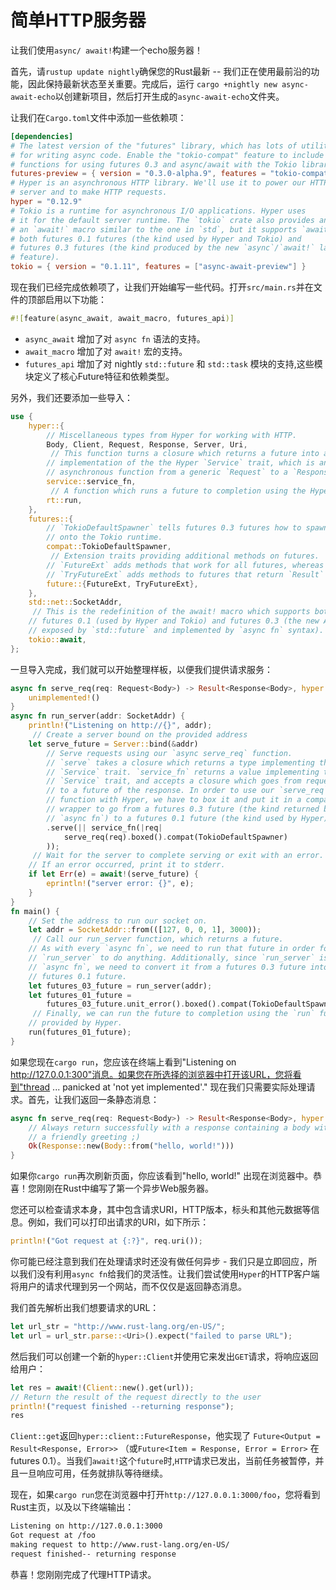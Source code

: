 # 简单HTTP服务器

让我们使用`async/ await!`构建一个echo服务器！

首先，请`rustup update nightly`确保您的Rust最新 -- 我们正在使用最前沿的功能，因此保持最新状态至关重要。完成后，运行 `cargo +nightly new async-await-echo`以创建新项目，然后打开生成的`async-await-echo`文件夹。

让我们在`Cargo.toml`文件中添加一些依赖项：

```toml
[dependencies]
# The latest version of the "futures" library, which has lots of utilities
# for writing async code. Enable the "tokio-compat" feature to include the
# functions for using futures 0.3 and async/await with the Tokio library.
futures-preview = { version = "0.3.0-alpha.9", features = "tokio-compat"] }
# Hyper is an asynchronous HTTP library. We'll use it to power our HTTP
# server and to make HTTP requests.
hyper = "0.12.9"
# Tokio is a runtime for asynchronous I/O applications. Hyper uses
# it for the default server runtime. The `tokio` crate also provides an
# an `await!` macro similar to the one in `std`, but it supports `await!`ing
# both futures 0.1 futures (the kind used by Hyper and Tokio) and
# futures 0.3 futures (the kind produced by the new `async`/`await!` language
# feature).
tokio = { version = "0.1.11", features = ["async-await-preview"] }
```

现在我们已经完成依赖项了，让我们开始编写一些代码。打开`src/main.rs`并在文件的顶部启用以下功能：

 ```rust
#![feature(async_await, await_macro, futures_api)]
```

- `async_await` 增加了对 `async fn` 语法的支持。
- `await_macro` 增加了对 `await!` 宏的支持。
- `futures_api` 增加了对 nightly `std::future` 和 `std::task` 模块的支持,这些模块定义了核心Future特征和依赖类型。

另外，我们还要添加一些导入：

```rust
use {
    hyper::{
        // Miscellaneous types from Hyper for working with HTTP.
        Body, Client, Request, Response, Server, Uri,
         // This function turns a closure which returns a future into an
        // implementation of the the Hyper `Service` trait, which is an
        // asynchronous function from a generic `Request` to a `Response`.
        service::service_fn,
         // A function which runs a future to completion using the Hyper runtime.
        rt::run,
    },
    futures::{
        // `TokioDefaultSpawner` tells futures 0.3 futures how to spawn tasks
        // onto the Tokio runtime.
        compat::TokioDefaultSpawner,
         // Extension traits providing additional methods on futures.
        // `FutureExt` adds methods that work for all futures, whereas
        // `TryFutureExt` adds methods to futures that return `Result` types.
        future::{FutureExt, TryFutureExt},
    },
    std::net::SocketAddr,
     // This is the redefinition of the await! macro which supports both
    // futures 0.1 (used by Hyper and Tokio) and futures 0.3 (the new API
    // exposed by `std::future` and implemented by `async fn` syntax).
    tokio::await,
};
```

一旦导入完成，我们就可以开始整理样板，以便我们提供请求服务：

```rust
async fn serve_req(req: Request<Body>) -> Result<Response<Body>, hyper::Error> {
    unimplemented!()
}
async fn run_server(addr: SocketAddr) {
    println!("Listening on http://{}", addr);
     // Create a server bound on the provided address
    let serve_future = Server::bind(&addr)
        // Serve requests using our `async serve_req` function.
        // `serve` takes a closure which returns a type implementing the
        // `Service` trait. `service_fn` returns a value implementing the
        // `Service` trait, and accepts a closure which goes from request
        // to a future of the response. In order to use our `serve_req`
        // function with Hyper, we have to box it and put it in a compatability
        // wrapper to go from a futures 0.3 future (the kind returned by
        // `async fn`) to a futures 0.1 future (the kind used by Hyper).
        .serve(|| service_fn(|req|
            serve_req(req).boxed().compat(TokioDefaultSpawner)
        ));
     // Wait for the server to complete serving or exit with an error.
    // If an error occurred, print it to stderr.
    if let Err(e) = await!(serve_future) {
        eprintln!("server error: {}", e);
    }
}
fn main() {
    // Set the address to run our socket on.
    let addr = SocketAddr::from(([127, 0, 0, 1], 3000));
     // Call our run_server function, which returns a future.
    // As with every `async fn`, we need to run that future in order for
    // `run_server` to do anything. Additionally, since `run_server` is an
    // `async fn`, we need to convert it from a futures 0.3 future into a
    // futures 0.1 future.
    let futures_03_future = run_server(addr);
    let futures_01_future =
        futures_03_future.unit_error().boxed().compat(TokioDefaultSpawner);
     // Finally, we can run the future to completion using the `run` function
    // provided by Hyper.
    run(futures_01_future);
}
```
如果您现在`cargo run`，您应该在终端上看到"Listening on http://127.0.0.1:300"消息。如果您在所选择的浏览器中打开该URL，您将看到"thread ... panicked at 'not yet implemented'." 现在我们只需要实际处理请求。首先，让我们返回一条静态消息：

```rust
async fn serve_req(req: Request<Body>) -> Result<Response<Body>, hyper::Error> {
    // Always return successfully with a response containing a body with
    // a friendly greeting ;)
    Ok(Response::new(Body::from("hello, world!")))
}
```

如果你`cargo run`再次刷新页面，你应该看到"hello, world!" 出现在浏览器中。恭喜！您刚刚在Rust中编写了第一个异步Web服务器。

您还可以检查请求本身，其中包含请求URI，HTTP版本，标头和其他元数据等信息。例如，我们可以打印出请求的URI，如下所示：

```rust
println!("Got request at {:?}", req.uri());
```

你可能已经注意到我们在处理请求时还没有做任何异步 - 我们只是立即回应，所以我们没有利用`async fn`给我们的灵活性。让我们尝试使用`Hyper`的HTTP客户端将用户的请求代理到另一个网站，而不仅仅是返回静态消息。

我们首先解析出我们想要请求的URL：

```rust
let url_str = "http://www.rust-lang.org/en-US/";
let url = url_str.parse::<Uri>().expect("failed to parse URL");
```

然后我们可以创建一个新的`hyper::Client`并使用它来发出`GET`请求，将响应返回给用户：

```rust
let res = await!(Client::new().get(url));
// Return the result of the request directly to the user
println!("request finished --returning response");
res
```

`Client::get`返回`hyper::client::FutureResponse`，他实现了 `Future<Output = Result<Response, Error>>` （或`Future<Item = Response, Error = Error>` 在futures 0.1）。当我们`await!`这个`future`时,`HTTP`请求已发出，当前任务被暂停，并且一旦响应可用，任务就排队等待继续。

现在，如果`cargo run`您在浏览器中打开`http://127.0.0.1:3000/foo`，您将看到Rust主页，以及以下终端输出：

```bash
Listening on http://127.0.0.1:3000
Got request at /foo
making request to http://www.rust-lang.org/en-US/
request finished-- returning response
```

恭喜！您刚刚完成了代理HTTP请求。
